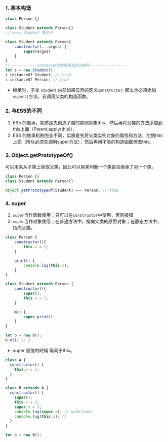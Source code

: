 ### 1. 基本构造
```javascript
class Person {}

class Student extends Person{}
// ===> Student 等价于

class Student extends Person{
    constructor(...argus) {
        super(argus)
    }
}
// -----------instanceOf的表现与ES5相同-----------------
let s = new Student();
s instanceOf Student; // true
s instanceOf Person; // true
```
* 继承时，子类 ```Student``` 内部如果显示的定义```constructor```, 那么也必须添加```super()```方法，去调用父类的构造函数。

### 2. 与ES5的不同
1. ES5 的继承，实质是先创造子类的实例对象this，然后再将父类的方法添加到this上面（Parent.apply(this)）。
2. ES6 的继承机制完全不同，实质是先将父类实例对象的属性和方法，加到this上面（所以必须先调用super方法），然后再用子类的构造函数修改this。

### 3. Object.getPrototypeOf()
可以用来从子类上获取父类，因此可以用来判断一个类是否继承了另一个类。
```javascript
class Person {}
class Student extends Person{}

Object.getPrototypeOf(Student) === Person; // true
```

### 4. super
1. ```super```当作函数使用；只可以在```constructor```中使用，否则报错
2. ```super```当作对象使用；在普通方法中，指向父类的原型对象；在静态方法中，指向父类。
```javascript
class Person {
    constructor(){
        this.x = 1;
    }

    print() {
        console.log(this.x);
    }
}

class Student extends Person {
    constructor(){
        super();
        this.x = 2;
    }

    m() {
        super.print();
    }
}

let b = new B();
b.m(); // 2
```

* super 赋值的时候 等同于this。
```javascript
class A {
  constructor() {
    this.x = 1;
  }
}

class B extends A {
  constructor() {
    super();
    this.x = 2;
    super.x = 3;
    console.log(super.x); // undefined
    console.log(this.x); // 
  }
}

let b = new B();
```